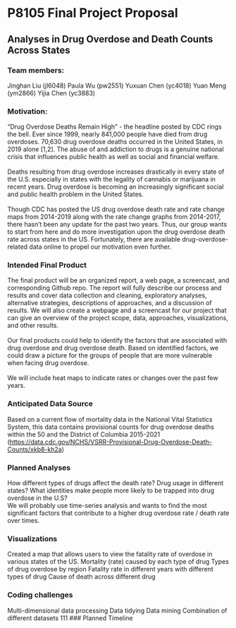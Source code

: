 P8105 Final Project Proposal
================

## Analyses in Drug Overdose and Death Counts Across States

### Team members:

Jinghan Liu (jl6048) Paula Wu (pw2551) Yuxuan Chen (yc4018) Yuan Meng
(ym2866) Yijia Chen (yc3883)

### Motivation:

“Drug Overdose Deaths Remain High” - the headline posted by CDC rings
the bell. Ever since 1999, nearly 841,000 people have died from drug
overdoses. 70,630 drug overdose deaths occurred in the United States, in
2019 alone \[1,2\]. The abuse of and addiction to drugs is a genuine
national crisis that influences public health as well as social and
financial welfare. <br><br> Deaths resulting from drug overdose
increases drastically in every state of the U.S. especially in states
with the legality of cannabis or marijuana in recent years. Drug
overdose is becoming an increasingly significant social and public
health problem in the United States. <br><br> Though CDC has posted the
US drug overdose death rate and rate change maps from 2014-2019 along
with the rate change graphs from 2014-2017, there hasn’t been any update
for the past two years. Thus, our group wants to start from here and do
more investigation upon the drug overdose death rate across states in
the US. Fortunately, there are available drug-overdose-related data
online to propel our motivation even further.

### Intended Final Product

The final product will be an organized report, a web page, a screencast,
and corresponding Github repo. The report will fully describe our
process and results and cover data collection and cleaning, exploratory
analyses, alternative strategies, descriptions of approaches, and a
discussion of results. We will also create a webpage and a screencast
for our project that can give an overview of the project scope, data,
approaches, visualizations, and other results.<br><br> Our final
products could help to identify the factors that are associated with
drug overdose and drug overdose death. Based on identified factors, we
could draw a picture for the groups of people that are more vulnerable
when facing drug overdose. <br><br> We will include heat maps to
indicate rates or changes over the past few years.

### Anticipated Data Source

Based on a current flow of mortality data in the National Vital
Statistics System, this data contains provisional counts for drug
overdose deaths within the 50 and the District of Columbia 2015-2021
(<https://data.cdc.gov/NCHS/VSRR-Provisional-Drug-Overdose-Death-Counts/xkb8-kh2a>)

### Planned Analyses

How different types of drugs affect the death rate? Drug usage in
different states? What identities make people more likely to be trapped
into drug overdose in the U.S? <br> We will probably use time-series
analysis and wants to find the most significant factors that contribute
to a higher drug overdose rate / death rate over times.

### Visualizations

Created a map that allows users to view the fatality rate of overdose in
various states of the US. Mortality (rate) caused by each type of drug
Types of drug overdose by region Fatality rate in different years with
different types of drug Cause of death across different drug

### Coding challenges

Multi-dimensional data processing Data tidying Data mining Combination
of different datasets 111 \#\#\# Planned Timeline
